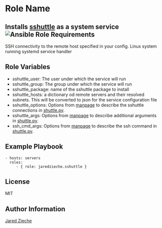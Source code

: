 Role Name
=========

Installs [sshuttle](https://sshuttle.readthedocs.io/en/stable/index.html) as a system service
![Ansible Role](https://img.shields.io/ansible/role/55708?logo=ansible)
Requirements
------------

SSH connectivity to the remote host specified in your config.
Linux system running systemd service handler

Role Variables
--------------

- sshuttle_user: The user under which the service will run
- sshuttle_group: The group under which the service will run
- sshuttle_package: name of the sshuttle package to install
- sshuttle_hosts: a dictionary od remote servers and their resolved subnets. This will be converted to json for the service configuration file
- sshuttle_options: Options from [manpage](https://sshuttle.readthedocs.io/en/stable/manpage.html) to describe the sshuttle connections in [shuttle.py](templates/shuttle.py.j2).
- sshuttle_args: Options from [manpage](https://sshuttle.readthedocs.io/en/stable/manpage.html) to describe additional arguments in [shuttle.py](templates/shuttle.py.j2).
- ssh_cmd_args: Options from [manpage](https://sshuttle.readthedocs.io/en/stable/manpage.html) to describe the ssh command in [shuttle.py](templates/shuttle.py.j2).


Example Playbook
----------------

    - hosts: servers
      roles:
         - { role: jaredzieche.sshuttle }

License
-------

MIT

Author Information
------------------
[Jared Zieche](https://github.com/jaredzieche)
